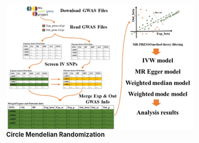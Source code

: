 ![Workflow Diagram](https://github.com/YLCHEN1992/CMR/blob/main/image/background.jpg "Workflow Diagram")
**<span style="font-size:larger;">Circle Mendelian Randomization</span>**
